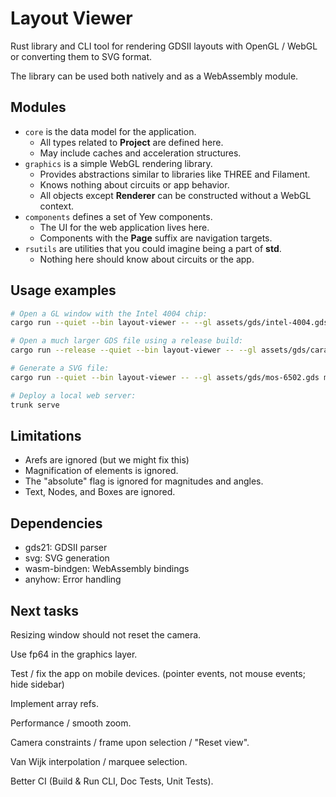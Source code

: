 # Layout Viewer

Rust library and CLI tool for rendering GDSII layouts with OpenGL / WebGL or
converting them to SVG format.

The library can be used both natively and as a WebAssembly module.

## Modules

- `core` is the data model for the application.
  - All types related to **Project** are defined here.
  - May include caches and acceleration structures.
- `graphics` is a simple WebGL rendering library.
  - Provides abstractions similar to libraries like THREE and Filament.
  - Knows nothing about circuits or app behavior.
  - All objects except **Renderer** can be constructed without a WebGL
    context.
- `components` defines a set of Yew components.
  - The UI for the web application lives here.
  - Components with the **Page** suffix are navigation targets.
- `rsutils` are utilities that you could imagine being a part of **std**.
  - Nothing here should know about circuits or the app.

## Usage examples

```bash
# Open a GL window with the Intel 4004 chip:
cargo run --quiet --bin layout-viewer -- --gl assets/gds/intel-4004.gds

# Open a much larger GDS file using a release build:
cargo run --release --quiet --bin layout-viewer -- --gl assets/gds/caravel.gds

# Generate a SVG file:
cargo run --quiet --bin layout-viewer -- --gl assets/gds/mos-6502.gds mos-6502.svg

# Deploy a local web server:
trunk serve
```

## Limitations

- Arefs are ignored (but we might fix this)
- Magnification of elements is ignored.
- The "absolute" flag is ignored for magnitudes and angles.
- Text, Nodes, and Boxes are ignored.

## Dependencies

- gds21: GDSII parser
- svg: SVG generation
- wasm-bindgen: WebAssembly bindings
- anyhow: Error handling

## Next tasks

Resizing window should not reset the camera.

Use fp64 in the graphics layer.

Test / fix the app on mobile devices. (pointer events, not mouse events; hide sidebar)

Implement array refs.

Performance / smooth zoom.

Camera constraints / frame upon selection / "Reset view".

Van Wijk interpolation / marquee selection.

Better CI (Build & Run CLI, Doc Tests, Unit Tests).
